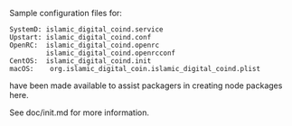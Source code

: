 Sample configuration files for:
```
SystemD: islamic_digital_coind.service
Upstart: islamic_digital_coind.conf
OpenRC:  islamic_digital_coind.openrc
         islamic_digital_coind.openrcconf
CentOS:  islamic_digital_coind.init
macOS:    org.islamic_digital_coin.islamic_digital_coind.plist
```
have been made available to assist packagers in creating node packages here.

See doc/init.md for more information.
